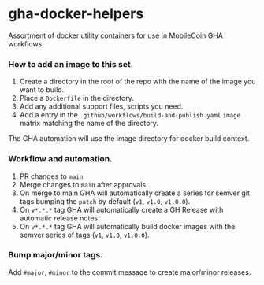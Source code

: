 # gha-docker-helpers
Assortment of docker utility containers for use in MobileCoin GHA workflows.

### How to add an image to this set.

1. Create a directory in the root of the repo with the name of the image you want to build.
1. Place a `Dockerfile` in the directory.
1. Add any additional support files, scripts you need.
1. Add a entry in the `.github/workflows/build-and-publish.yaml` `image` matrix matching the name of the directory.

The GHA automation will use the image directory for docker build context.

### Workflow and automation.

1. PR changes to `main`
1. Merge changes to `main` after approvals.
1. On merge to main GHA will automatically create a series for semver git tags bumping the `patch` by default (`v1`, `v1.0`, `v1.0.0`).
1. On `v*.*.*` tag GHA will automatically create a GH Release with automatic release notes.
1. On `v*.*.*` tag GHA will automatically build docker images with the semver series of tags (`v1`, `v1.0`, `v1.0.0`).

### Bump major/minor tags.

Add `#major`, `#minor` to the commit message to create major/minor releases.

